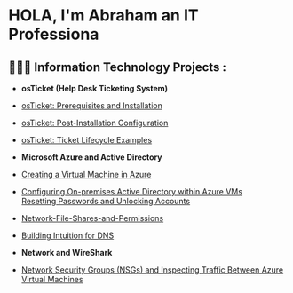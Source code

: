 <h1>HOLA, I'm Abraham
an IT Professiona</h1>

<h2> 🧑🏻‍💻 Information Technology Projects :</h2>


  - <b>osTicket (Help Desk Ticketing System) </b>
    
  - [osTicket: Prerequisites and Installation](https://github.com/abraham-arias/osTicket-Prerequisites-and-Installation)
  - [osTicket: Post-Installation Configuration](https://github.com/abraham-arias/osTicket---Post-Install-Configuration)
  - [osTicket: Ticket Lifecycle Examples](https://github.com/abraham-arias/osTicket---Ticket-Lifecycle-Intake-Through-Resolution)
 
  - <b>Microsoft Azure and Active Directory</b>
  - [Creating a Virtual Machine in Azure](https://github.com/abraham-arias/Creating-a-Virtual-Machine-in-Azure/tree/main)
  - [Configuring On-premises Active Directory within Azure VMs <br>Resetting Passwords and Unlocking Accounts<br>](https://github.com/abraham-arias/On-premises-Active-Directory-Deployed-in-the-Cloud-Azure-)
  - [Network-File-Shares-and-Permissions](https://github.com/abraham-arias/Network-File-Shares-and-Permissions)
  - [Building Intuition for DNS](https://github.com/abraham-arias/Building-Intuition-for-DNS)
  
  - <b>Network and WireShark </b>
  - [Network Security Groups (NSGs) and Inspecting Traffic Between Azure Virtual Machines](https://github.com/abraham-arias/Utilizing-Wireshark-to-Explore-Network-Traffic)
    

